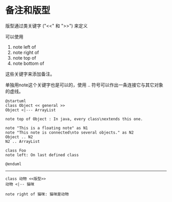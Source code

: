 # 备注和版型

版型通过类关键字 ("<<" 和 ">>") 来定义

可以使用
1. note left of
2. note right of
3. note top of
4. note bottom of  

这些关键字来添加备注。

单独用note这个关键字也是可以的，使用 .. 符号可以作出一条连接它与其它对象的虚线。

``` puml
@startuml
class Object << general >>
Object <|--- ArrayList

note top of Object : In java, every class\nextends this one.

note "This is a floating note" as N1
note "This note is connected\nto several objects." as N2
Object .. N2
N2 .. ArrayList

class Foo
note left: On last defined class

@enduml
```

***
``` puml
class 动物 <<版型>>
动物 <|-- 猫咪

note right of 猫咪: 猫咪是动物

```
